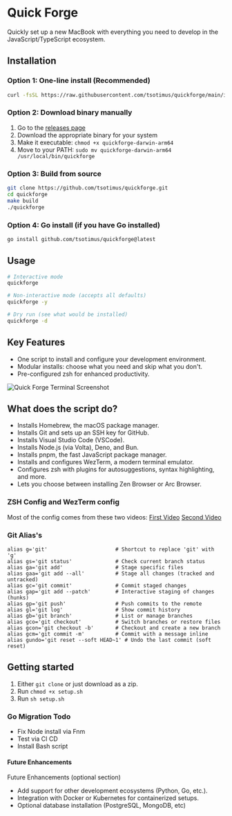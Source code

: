 # Quick Forge

Quickly set up a new MacBook with everything you need to develop in the JavaScript/TypeScript ecosystem.

## Installation

### Option 1: One-line install (Recommended)
```bash
curl -fsSL https://raw.githubusercontent.com/tsotimus/quickforge/main/install.sh | bash
```

### Option 2: Download binary manually
1. Go to the [releases page](https://github.com/tsotimus/quickforge/releases)
2. Download the appropriate binary for your system
3. Make it executable: `chmod +x quickforge-darwin-arm64`
4. Move to your PATH: `sudo mv quickforge-darwin-arm64 /usr/local/bin/quickforge`

### Option 3: Build from source
```bash
git clone https://github.com/tsotimus/quickforge.git
cd quickforge
make build
./quickforge
```

### Option 4: Go install (if you have Go installed)
```bash
go install github.com/tsotimus/quickforge@latest
```

## Usage

```bash
# Interactive mode
quickforge

# Non-interactive mode (accepts all defaults)
quickforge -y

# Dry run (see what would be installed)
quickforge -d
```

## Key Features
- One script to install and configure your development environment.
- Modular installs: choose what you need and skip what you don't.
- Pre-configured zsh for enhanced productivity.

![Quick Forge Terminal Screenshot](./screenshot.png)

## What does the script do?

- Installs Homebrew, the macOS package manager.
- Installs Git and sets up an SSH key for GitHub.
- Installs Visual Studio Code (VSCode).
- Installs Node.js (via Volta), Deno, and Bun.
- Installs pnpm, the fast JavaScript package manager.
- Installs and configures WezTerm, a modern terminal emulator.
- Configures zsh with plugins for autosuggestions, syntax highlighting, and more.
- Lets you choose between installing Zen Browser or Arc Browser.


### ZSH Config and WezTerm config
Most of the config comes from these two videos:
[First Video](https://www.youtube.com/watch?v=mmqDYw9C30I)
[Second Video](https://www.youtube.com/watch?v=TTgQV21X0SQ)

### Git Alias's
```shell
alias g='git'                      # Shortcut to replace 'git' with 'g'
alias gs='git status'              # Check current branch status
alias ga='git add'                 # Stage specific files
alias gaa='git add --all'          # Stage all changes (tracked and untracked)
alias gc='git commit'              # Commit staged changes
alias gap='git add --patch'        # Interactive staging of changes (hunks)
alias gp='git push'                # Push commits to the remote
alias gl='git log'                 # Show commit history
alias gb='git branch'              # List or manage branches
alias gco='git checkout'           # Switch branches or restore files
alias gcon='git checkout -b'       # Checkout and create a new branch
alias gcm='git commit -m'          # Commit with a message inline
alias gundo='git reset --soft HEAD~1' # Undo the last commit (soft reset)
```

## Getting started

1. Either `git clone` or just download as a zip.
2. Run `chmod +x setup.sh`
3. Run `sh setup.sh`

### Go Migration Todo

- Fix Node install via Fnm
- Test via CI CD
- Install Bash script

#### Future Enhancements

Future Enhancements (optional section)

- Add support for other development ecosystems (Python, Go, etc.).
- Integration with Docker or Kubernetes for containerized setups.
- Optional database installation (PostgreSQL, MongoDB, etc)
